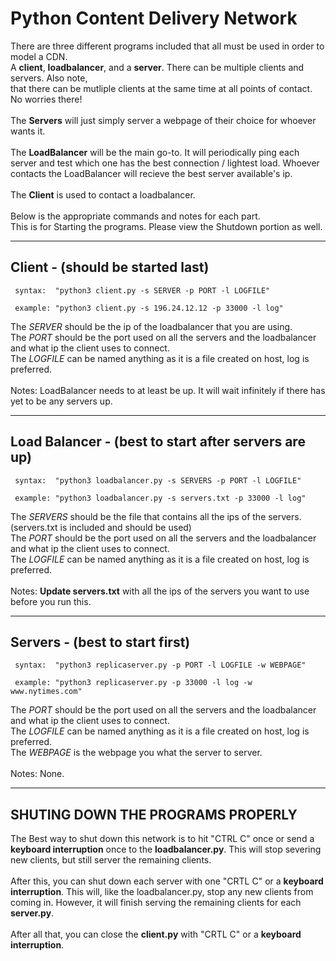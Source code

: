 <h1>Python Content Delivery Network</h1>


There are three different programs included that all must be used in order to model a CDN.<br>
A **client**, **loadbalancer**, and a **server**. There can be multiple clients and servers. Also note,<br>
that there can be mutliple clients at the same time at all points of contact. No worries there!<br>
<br>
The **Servers** will just simply server a webpage of their choice for whoever wants it.<br>
<br>
The **LoadBalancer** will be the main go-to. It will periodically ping each server and test which
one has the best connection / lightest load. Whoever contacts the LoadBalancer will recieve
the best server available's ip.<br>
<br>
The **Client** is used to contact a loadbalancer.<br>
<br>
Below is the appropriate commands and notes for each part.<br>
This is for Starting the programs. Please view the Shutdown portion as well.<br>

---

<h2>Client - (should be started last)</h2>

     syntax:  "python3 client.py -s SERVER -p PORT -l LOGFILE"
  
     example: "python3 client.py -s 196.24.12.12 -p 33000 -l log"
  
  The *SERVER* should be the ip of the loadbalancer that you are using.<br>
  The *PORT* should be the port used on all the servers and the loadbalancer and what ip the client uses to connect.<br>
  The *LOGFILE* can be named anything as it is a file created on host, log is preferred.<br>
  <br>
  Notes: LoadBalancer needs to at least be up. It will wait infinitely if
  there has yet to be any servers up.

---

<h2>Load Balancer - (best to start after servers are up)</h2>

     syntax:  "python3 loadbalancer.py -s SERVERS -p PORT -l LOGFILE"
  
     example: "python3 loadbalancer.py -s servers.txt -p 33000 -l log"

  The *SERVERS* should be the file that contains all the ips of the servers.
  (servers.txt is included and should be used)<br>
  The *PORT* should be the port used on all the servers and the loadbalancer and what ip the client uses to connect.<br>
  The *LOGFILE* can be named anything as it is a file created on host, log is preferred.<br>
  <br>
  Notes: **Update servers.txt** with all the ips of the servers you want to use before you run this.

---

<h2>Servers - (best to start first)</h2>

     syntax:  "python3 replicaserver.py -p PORT -l LOGFILE -w WEBPAGE"
  
     example: "python3 replicaserver.py -p 33000 -l log -w www.nytimes.com"

  The *PORT* should be the port used on all the servers and the loadbalancer and what ip the client uses to connect.<br>
  The *LOGFILE* can be named anything as it is a file created on host, log is preferred.<br>
  The *WEBPAGE* is the webpage you what the server to server.<br>
  <br>
  Notes: None.

---


<h2>SHUTING DOWN THE PROGRAMS PROPERLY</h2>

The Best way to shut down this network is to hit "CTRL C" once or send a **keyboard interruption** once
to the **loadbalancer.py**. This will stop severing new clients, but still server the remaining clients.<br>
<br>
After this, you can shut down each server with one "CRTL C" or a **keyboard interruption**. This will, like the
loadbalancer.py, stop any new clients from coming in. However, it will finish serving the remaining clients for each **server.py**.<br>
<br>
After all that, you can close the **client.py** with "CRTL C" or a **keyboard interruption**.
